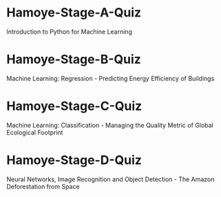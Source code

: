 # Hamoye-Stage-A-Quiz
Introduction to Python for Machine Learning

# Hamoye-Stage-B-Quiz
Machine Learning: Regression - Predicting Energy Efficiency of Buildings

# Hamoye-Stage-C-Quiz
Machine Learning: Classification - Managing the Quality Metric of Global Ecological Footprint


# Hamoye-Stage-D-Quiz
Neural Networks, Image Recognition and Object Detection - The Amazon Deforestation from Space

